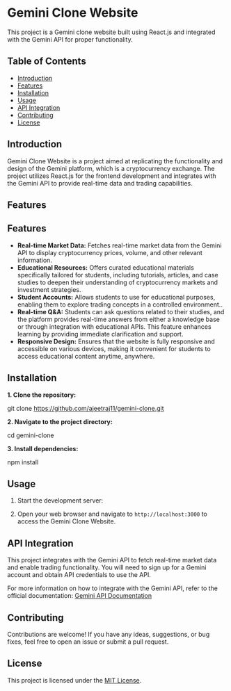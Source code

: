 # Gemini Clone Website

This project is a Gemini clone website built using React.js and integrated with the Gemini API for proper functionality.

## Table of Contents

- [Introduction](#introduction)
- [Features](#features)
- [Installation](#installation)
- [Usage](#usage)
- [API Integration](#api-integration)
- [Contributing](#contributing)
- [License](#license)

## Introduction

Gemini Clone Website is a project aimed at replicating the functionality and design of the Gemini platform, which is a cryptocurrency exchange. The project utilizes React.js for the frontend development and integrates with the Gemini API to provide real-time data and trading capabilities.

## Features

## Features

- **Real-time Market Data:** Fetches real-time market data from the Gemini API to display cryptocurrency prices, volume, and other relevant information.
- **Educational Resources:** Offers curated educational materials specifically tailored for students, including tutorials, articles, and case studies to deepen their understanding of cryptocurrency markets and investment strategies.
- **Student Accounts:** Allows students to use for educational purposes, enabling them to explore trading concepts in a controlled environment..
- **Real-time Q&A:** Students can ask questions related to their studies, and the platform provides real-time answers from either a knowledge base or through integration with educational APIs. This feature enhances learning by providing immediate clarification and support.
- **Responsive Design:** Ensures that the website is fully responsive and accessible on various devices, making it convenient for students to access educational content anytime, anywhere.


## Installation

**1. Clone the repository:**

git clone https://github.com/ajeetraj11/gemini-clone.git

**2. Navigate to the project directory:**

cd gemini-clone

**3. Install dependencies:**

npm install


## Usage

1. Start the development server:

2. Open your web browser and navigate to `http://localhost:3000` to access the Gemini Clone Website.

## API Integration

This project integrates with the Gemini API to fetch real-time market data and enable trading functionality. You will need to sign up for a Gemini account and obtain API credentials to use the API.

For more information on how to integrate with the Gemini API, refer to the official documentation: [Gemini API Documentation](https://ai.google.dev/tutorials/get_started_web)

## Contributing

Contributions are welcome! If you have any ideas, suggestions, or bug fixes, feel free to open an issue or submit a pull request.

## License

This project is licensed under the [MIT License](LICENSE).
